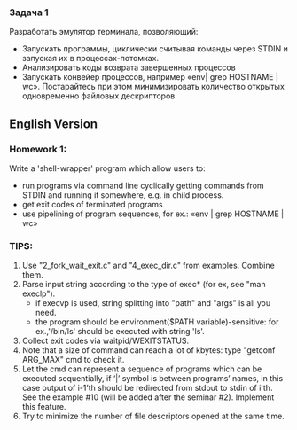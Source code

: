 ### Задача 1
Разработать эмулятор терминала, позволяющий:
- Запускать программы, циклически считывая команды через STDIN и запуская их в процессах-потомках.
- Анализировать коды возврата завершенных процессов
- Запускать конвейер процессов, например «env| grep HOSTNAME | wc». Постарайтесь при этом минимизировать количество открытых одновременно файловых дескрипторов.

## English Version

### Homework 1: 
  Write a 'shell-wrapper' program which allow users to:
- run programs via command line cyclically getting commands from STDIN and running it somewhere, e.g. in child process.
- get exit codes of terminated programs
- use pipelining of program sequences, for ex.: «env | grep HOSTNAME | wc»
### TIPS:
1. Use "2_fork_wait_exit.c" and "4_exec_dir.c" from examples. Combine them.
2. Parse input string according to the type of exec* (for ex, see "man execlp").
   - if execvp is used, string splitting into "path" and "args" is all you need.
   - the program should be environment($PATH variable)-sensitive: for ex.,'/bin/ls' should be executed with string 'ls'. 
3. Collect exit codes via waitpid/WEXITSTATUS.
4. Note that a size of command can reach a lot of kbytes: type "getconf ARG_MAX" cmd to check it.
5. Let the cmd can represent a sequence of programs which can be executed sequentially, if ‘|’ symbol is between programs’ names, 
in this case output of i-1’th should be redirected from stdout to stdin of i'th. See the example #10 (will be added after the seminar #2). Implement this feature.
6. Try to minimize the number of file descriptors opened at the same time.
